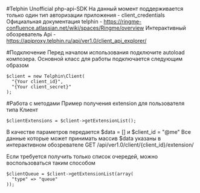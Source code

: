 #Telphin
Unofficial php-api-SDK
На данный момент поддерживается только один тип авторизации приложения - client_credentials
Официальная документация telphin - https://ringme-confluence.atlassian.net/wiki/spaces/Ringme/overview
Интерактивный обозреватель Api - https://apiproxy.telphin.ru/api/ver1.0/client_api_explorer/


#Подключение
Перед началом использования подключите autoload композера.
Основной класс для работы подключается следующим образом
```
$client = new Telphin\Client(
  "{Your client_id}",
  "{Your client_secret}"
);
```

#Работа с методами
Пример получения extension для пользователя типа Клиент
```
$clientExtensions = $client->getExtensionList();
```
В качестве параметров передается $data = [] и $client_id = "@me"
Все данные которые может принимать массив $data указаны в интерактивном обозревателе GET /api/ver1.0/client/{client_id}/extension/

Если требуется получить только список очередей, можно воспользоваться таким способом
```
$clientQueue = $client->getExtensionList(array(
  "type" => "queue"
));
```
